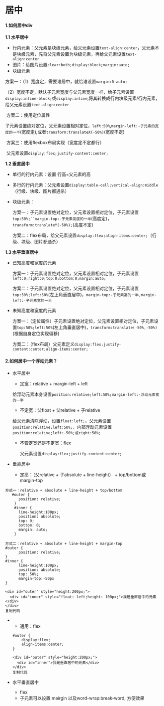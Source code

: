 # 居中

<ans>

#### 1.如何居中div

**1.1 水平居中**

- 行内元素：父元素是块级元素，给父元素设置`text-align:center`，父元素不是块级元素，先将父元素设置为块级元素，再给父元素设置`text-align:center`
- 图片：给图片设置`clear:both;display:block;margin:auto;`
- 块级元素

​			   方案一：（1）宽度定，需要谁居中，就给谁设置`margin:0 auto;`

​						       （2）宽度不定，默认子元素宽度与父元素宽度一样，给子元素设置`display:inline-block;`或`display:inline`,将其转换成行内块级元素/行内元素，给父元素设置`text-align:center`

​				方案二：使用定位属性

​							   子元素设置绝对定位，父元素设置相对定位，`left:50%`,`margin-left:-子元素的宽度的一半`(宽度定),或者`transform:translateX(-50%)`(宽度不定)

​				方案三：使用flexbox布局实现（宽度定不定都行）

​                               父元素设置`display:flex;justify-content:center;`

**1.2 垂直居中**

- 单行的行内元素：设置 行高=父元素的高

- 多行的行内元素：父元素设置`display:table-cell;vertical-align:middle`（行级、块级、图片都通杀）

- 块级元素：

  ​		方案一：子元素设置绝对定位，父元素设置相对定位，子元素设置`top:50%;``margin-top:-子元素高度的一半`(高度定)，`transform:translateY(-50%);`(高度不定)

  ​		方案二：flex布局，给父元素设置`display:flex;align-items:center;`（行级、块级、图片都通杀）

**1.3 水平垂直居中**

- 已知高度和宽度的元素

  ​		方案一：子元素设置绝对定位，父元素设置相对定位，子元素设置`left:0;right:0;top:0;bottom:0;margin:auto;`

  ​		方案二：子元素设置绝对定位，父元素设置相对定位，子元素设置`top:50%;left:50%`(左上角垂直居中)，`margin-top:-子元素高的一半,margin-left:-子元素宽的一半`

- 未知高度和宽度的元素

  ​		方案一：（定位属性）子元素设置绝对定位，父元素设置相对定位，子元素设置`top:50%;left:50%`(左上角垂直居中)，`transform:translate(-50%,-50%)`(根据自身定位实现偏移)

  ​		方案二：（flex布局）父元素定义`display:flex;justify-content:center;align-items:center;`

#### 2.如何居中一个浮动元素？

- 水平居中

  - 定宽：relative + margin-left + left

  ​    给浮动元素本身设置`position:relative;left:50%;margin-left:-浮动元素宽的一半`

  - 不定宽：父float + 父relative + 子relative

  ​     给父元素清除浮动，设置`float:left;`，父元素设置`position:relative;left:50%;`，内部浮动元素设置`position:relative;left:-50%;或right:50%;`

  - 不管定宽还是不定宽：flex

    父元素设置`display:flex;justify-content:center;`

- 垂直居中

  - 定高：（父relative + 子absolute + line-height） + top/bottom或margin-top

```
方式一：relative + absolute + line-height + top/bottom
   #outer {
      position: relative;
    }
    #inner {
      line-height:100px;
      position: absolute;
      top: 0;
      bottom: 0;
      margin: auto;
    }

方式二：relative + absolute + line-height + margin-top
#outer {
      position: relative;
}
#inner {
      line-height:100px;
      position: absolute;
      top: 50%;
      margin-top:-50px
}

<div id="outer" style="height:200px;">
  <div id="inner" style="float: left;height: 100px;">我是垂直居中的元素</div>
</div>
复制代码
```

- - 通用：flex

  ```
  #outer {
      display:flex;
      align-items:center;
  }
  
  <div id="outer" style="height:200px;">
    <div id="inner">我是垂直居中的元素</div>
  </div>
  复制代码
  ```

- 水平垂直居中

  - flex
  - 子元素可以设置 mairgin 以及word-wrap:break-word; 方便效果

</ans>